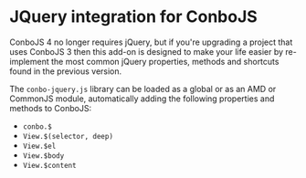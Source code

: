 JQuery integration for ConboJS
==============================

ConboJS 4 no longer requires jQuery, but if you're upgrading a project that uses ConboJS 3 then this add-on is designed to make your life easier by re-implement the most common jQuery properties, methods and shortcuts found in the previous version.

The `conbo-jquery.js` library can be loaded as a global or as an AMD or CommonJS module, automatically adding the following properties and methods to ConboJS:

* `conbo.$`
* `View.$(selector, deep)`
* `View.$el`
* `View.$body`
* `View.$content`
